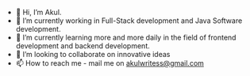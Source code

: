- 👋 Hi, I’m Akul.
- 👀 I’m currently working in Full-Stack development and Java Software development.
- 🌱 I’m currently learning more and more daily in the field of frontend development and backend development.
- 💞️ I’m looking to collaborate on innovative ideas
- 📫 How to reach me - mail me on akulwritess@gmail.com

<!---
akulwrites/akulwrites is a ✨ special ✨ repository because its `README.md` (this file) appears on your GitHub profile.
You can click the Preview link to take a look at your changes.
--->
